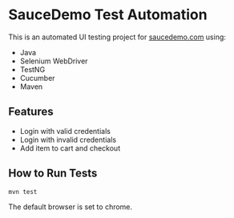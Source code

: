 # SauceDemo Test Automation

This is an automated UI testing project for [saucedemo.com](https://www.saucedemo.com) using:
- Java
- Selenium WebDriver
- TestNG
- Cucumber
- Maven
## Features

- Login with valid credentials
- Login with invalid credentials
- Add item to cart and checkout

## How to Run Tests

```bash
mvn test
```
The default browser is set to chrome.